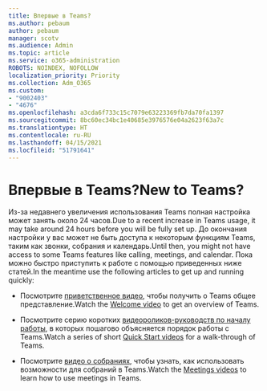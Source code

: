 ```yaml
---
title: Впервые в Teams?
ms.author: pebaum
author: pebaum
manager: scotv
ms.audience: Admin
ms.topic: article
ms.service: o365-administration
ROBOTS: NOINDEX, NOFOLLOW
localization_priority: Priority
ms.collection: Adm_O365
ms.custom:
- "9002403"
- "4676"
ms.openlocfilehash: a3cda6f733c15c7079e63223369fb7da70fa1397
ms.sourcegitcommit: 8bc60ec34bc1e40685e3976576e04a2623f63a7c
ms.translationtype: HT
ms.contentlocale: ru-RU
ms.lasthandoff: 04/15/2021
ms.locfileid: "51791641"
---
```

# <a name="new-to-teams"></a><span data-ttu-id="10223-102">Впервые в Teams?</span><span class="sxs-lookup"><span data-stu-id="10223-102">New to Teams?</span></span>

<span data-ttu-id="10223-103">Из-за недавнего увеличения использования Teams полная настройка может занять около 24 часов.</span><span class="sxs-lookup"><span data-stu-id="10223-103">Due to a recent increase in Teams usage, it may take around 24 hours before you will be fully set up.</span></span> <span data-ttu-id="10223-104">До окончания настройки у вас может не быть доступа к некоторым функциям Teams, таким как звонки, собрания и календарь.</span><span class="sxs-lookup"><span data-stu-id="10223-104">Until then, you might not have access to some Teams features like calling, meetings, and calendar.</span></span> <span data-ttu-id="10223-105">Пока можно быстро приступить к работе с помощью приведенных ниже статей.</span><span class="sxs-lookup"><span data-stu-id="10223-105">In the meantime use the following articles to get up and running quickly:</span></span> 

- <span data-ttu-id="10223-106">Посмотрите [приветственное видео](https://support.office.com/article/welcome-to-microsoft-teams-b98d533f-118e-4bae-bf44-3df2470c2b12), чтобы получить о Teams общее представление.</span><span class="sxs-lookup"><span data-stu-id="10223-106">Watch the [Welcome video](https://support.office.com/article/welcome-to-microsoft-teams-b98d533f-118e-4bae-bf44-3df2470c2b12) to get an overview of Teams.</span></span>

- <span data-ttu-id="10223-107">Посмотрите серию коротких [видеороликов-руководств по началу работы](https://support.office.com/article/video-what-is-microsoft-teams-422bf3aa-9ae8-46f1-83a2-e65720e1a34d), в которых пошагово объясняется порядок работы с Teams.</span><span class="sxs-lookup"><span data-stu-id="10223-107">Watch a series of short [Quick Start videos](https://support.office.com/article/video-what-is-microsoft-teams-422bf3aa-9ae8-46f1-83a2-e65720e1a34d) for a walk-through of Teams.</span></span>

- <span data-ttu-id="10223-108">Посмотрите [видео о собраниях](https://support.office.com/article/join-a-teams-meeting-078e9868-f1aa-4414-8bb9-ee88e9236ee4), чтобы узнать, как использовать возможности для собраний в Teams.</span><span class="sxs-lookup"><span data-stu-id="10223-108">Watch the [Meetings videos](https://support.office.com/article/join-a-teams-meeting-078e9868-f1aa-4414-8bb9-ee88e9236ee4) to learn how to use meetings in Teams.</span></span>
